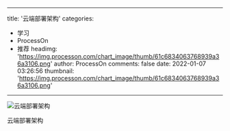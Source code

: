 
---
title: '云端部署架构'
categories: 
 - 学习
 - ProcessOn
 - 推荐
headimg: 'https://img.processon.com/chart_image/thumb/61c6834063768939a36a3106.png'
author: ProcessOn
comments: false
date: 2022-01-07 03:26:56
thumbnail: 'https://img.processon.com/chart_image/thumb/61c6834063768939a36a3106.png'
---

<div>   
<img class="thumb" alt="云端部署架构" src="https://img.processon.com/chart_image/thumb/61c6834063768939a36a3106.png" referrerpolicy="no-referrer">
<p>云端部署架构</p>  
</div>
            